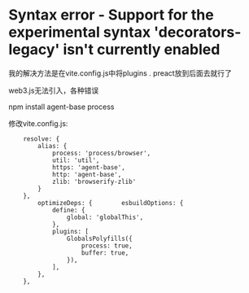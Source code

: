 # Syntax error - Support for the experimental syntax 'decorators-legacy' isn't currently enabled



我的解决方法是在vite.config.js中将plugins . preact放到后面去就行了







web3.js无法引入，各种错误

npm install agent-base process

修改vite.config.js:

```
    resolve: {
        alias: {
            process: 'process/browser',
            util: 'util',
            https: 'agent-base',
            http: 'agent-base',
            zlib: 'browserify-zlib'
        }
    },
        optimizeDeps: {        esbuildOptions: {
            define: {
                global: 'globalThis',
            },
            plugins: [
                GlobalsPolyfills({
                    process: true,
                    buffer: true,
                }),
            ],
        },
    },
```

